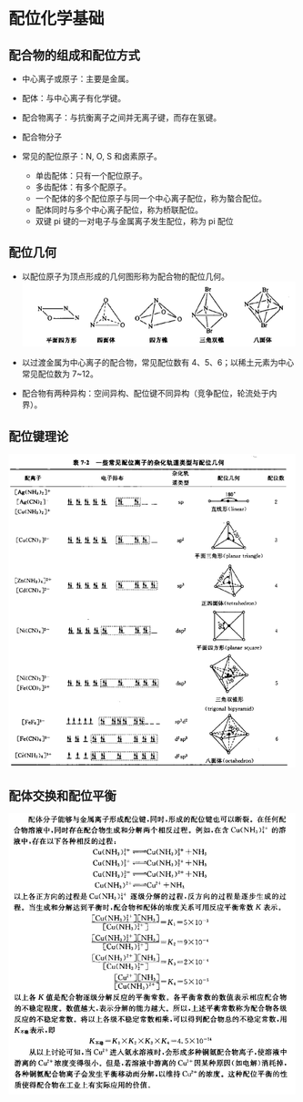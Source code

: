 # 配位化学基础

## 配合物的组成和配位方式

-   中心离子或原子：主要是金属。
-   配体：与中心离子有化学键。
-   配合物离子：与抗衡离子之间并无离子键，而存在氢键。
-   配合物分子

-   常见的配位原子：N, O, S 和卤素原子。
    -   单齿配体：只有一个配位原子。
    -   多齿配体：有多个配原子。
    -   一个配体的多个配位原子与同一个中心离子配位，称为螯合配位。
    -   配体同时与多个中心离子配位，称为桥联配位。
    -   双键 pi 键的一对电子与金属离子发生配位，称为 pi 配位

## 配位几何

-   以配位原子为顶点形成的几何图形称为配合物的配位几何。![image-20230219205200070](assets/image-20230219205200070.png)

-   以过渡金属为中心离子的配合物，常见配位数有 4、5、6；以稀土元素为中心常见配位数为 7~12。
-   配合物有两种异构：空间异构、配位键不同异构（竞争配位，轮流处于内界）。

## 配位键理论

![image-20230219205908112](assets/image-20230219205908112.png)

## 配体交换和配位平衡

![image-20230219210339658](assets/image-20230219210339658.png)